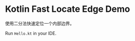 Kotlin Fast Locate Edge Demo
============================

使用二分法快速定位一个内部边界。

Run `Hello.kt` in your IDE.

